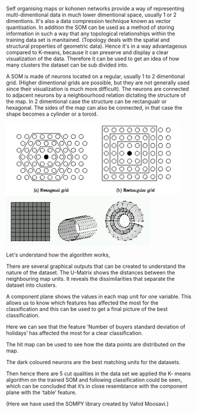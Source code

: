 Self organising maps or kohonen networks provide a way of representing multi-dimentional data in much lower dimentional space, usually 1 or 2 dimentions. It's also a data compression technique known as vector quantisation. In addition the SOM can be used as a method of storing information in such a way that any topological relationships within the training data set is manitained. (Topology deals with the spatial and structural properties of geometric data). Hence it's in a way advantageous compared to K-means, because it can preserve and display a clear visualization of the data. Therefore it can be used to get an idea of how many clusters the dataset can be sub divided into.

A SOM is made of neurons located on a regular, usually 1 to 2 dimentional grid. (Higher dimentional grids are possible, but they are not generally used since their visualization is much more difficult). The neurons are connected to adjacent neurons by a neighbourhood relation dictating the structure of the map. In 2 dimentional case the structure can be rectangualr or hexagonal. The sides of the map can also be connected, in that case the shape becomes a cylinder or a toroid. 

<img src="grids.gif" alt="blobs" class="inline"/>

<img src="shapes.gif" alt="blobs" class="inline"/>

Let's understand how the algorithm works, 




There are several graphical outputs that can be created to understand the nature of the dataset. The U-Matrix shows the distances between the neighbouring map units. It reveals the dissimilarities that separate the dataset into clusters. 



A component plane shows the values in each map unit for one variable. This allows us to know which features has affected the most for the classification and this can be used to get a final picture of the best classification.

Here we can see that the feature ‘Number of buyers standard deviation of holidays’ has affected the most for a clear classification. 
 

The hit map can be used to see how the data points are distributed on the map.



The dark coloured neurons are the best matching units for the datasets. 

Then hence there are 5 cut qualities in the data set we applied the K- means algorithm on the trained SOM and following classification could be seen, which can be concluded that it’s in close resemblance with the component plane with the ‘table’ feature.

(Here we have used the SOMPY library created by Vahid Moosavi.)

